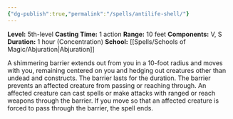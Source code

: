 ```yaml
---
{"dg-publish":true,"permalink":"/spells/antilife-shell/"}
---
```


**Level:** 5th-level
**Casting Time:** 1 action
**Range:** 10 feet
**Components:** V, S
**Duration:** 1 hour (Concentration)
**School:** [[Spells/Schools of Magic/Abjuration\|Abjuration]]

A shimmering barrier extends out from you in a 10-foot radius and moves with you, remaining centered on you and hedging out creatures other than undead and constructs. The barrier lasts for the duration.
The barrier prevents an affected creature from passing or reaching through. An affected creature can cast spells or make attacks with ranged or reach weapons through the barrier.
If you move so that an affected creature is forced to pass through the barrier, the spell ends.